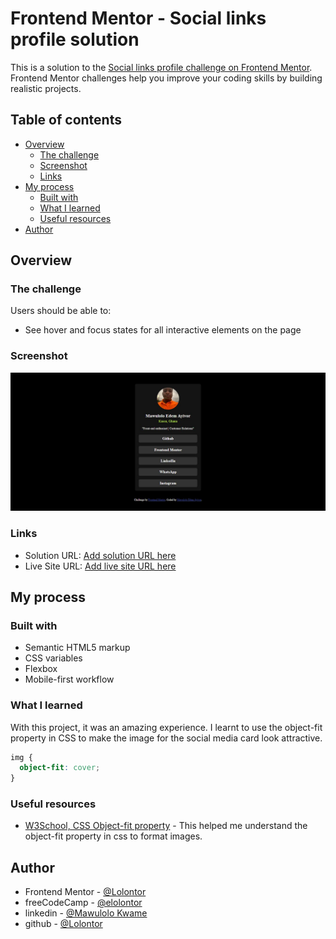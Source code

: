 # Frontend Mentor - Social links profile solution

This is a solution to the [Social links profile challenge on Frontend Mentor](https://www.frontendmentor.io/challenges/social-links-profile-UG32l9m6dQ). Frontend Mentor challenges help you improve your coding skills by building realistic projects. 

## Table of contents

- [Overview](#overview)
  - [The challenge](#the-challenge)
  - [Screenshot](#screenshot)
  - [Links](#links)
- [My process](#my-process)
  - [Built with](#built-with)
  - [What I learned](#what-i-learned)
  - [Useful resources](#useful-resources)
- [Author](#author)


## Overview

### The challenge

Users should be able to:

- See hover and focus states for all interactive elements on the page

### Screenshot

![](/screenshot/screenshot.JPG)


### Links

- Solution URL: [Add solution URL here](https://your-solution-url.com)
- Live Site URL: [Add live site URL here](https://your-live-site-url.com)

## My process

### Built with

- Semantic HTML5 markup
- CSS variables
- Flexbox
- Mobile-first workflow

### What I learned

With this project, it was an amazing experience. I learnt to use the object-fit property in CSS to make the image for the social media card look attractive.

```css
img {
  object-fit: cover;
}
```

### Useful resources

- [W3School, CSS Object-fit property](https://www.w3schools.com/css/css3_object-fit.asp) - This helped me understand the object-fit property in css to format images.


## Author

- Frontend Mentor - [@Lolontor](https://www.frontendmentor.io/profile/Lolontor)
- freeCodeCamp - [@elolontor](https://www.freecodecamp.org/elolontor)
- linkedin - [@Mawulolo Kwame](https://www.linkedin.com/in/mawulolo-kwame-b54a171a1)
- github - [@Lolontor](https://github.com/Lolontor)


